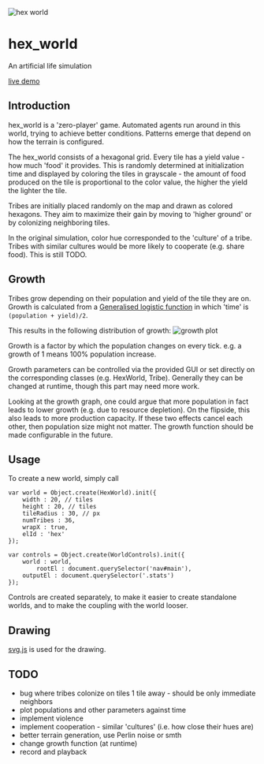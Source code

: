 ![hex world](http://monomon.me/hex_world/hex_world.png)

# hex_world

An artificial life simulation

[live demo](http://monomon.me/hex_world)

## Introduction

hex_world is a 'zero-player' game. Automated agents run around in this world, trying to achieve better conditions. Patterns emerge that depend on how the terrain is configured.

The hex_world consists of a hexagonal grid. Every tile has a yield value - how much 'food' it provides. This is randomly determined at initialization time and displayed by coloring the tiles in grayscale - the amount of food produced on the tile is proportional to the color value, the higher the yield the lighter the tile.

Tribes are initially placed randomly on the map and drawn as colored hexagons. They aim to maximize their gain by moving to 'higher ground' or by colonizing neighboring tiles.

In the original simulation, color hue corresponded to the 'culture' of a tribe. Tribes with similar cultures would be more likely to cooperate (e.g. share food). This is still TODO.


## Growth

Tribes grow depending on their population and yield of the tile they are on. Growth is calculated from a [Generalised logistic function](https://en.wikipedia.org/wiki/Generalised_logistic_function) in which 'time' is `(population + yield)/2`.

This results in the following distribution of growth:
![growth plot](http://monomon.me/hex_world/growthplot.png)

Growth is a factor by which the population changes on every tick. e.g. a growth of 1 means 100% population increase.

Growth parameters can be controlled via the provided GUI or set directly on the corresponding classes (e.g. HexWorld, Tribe).  Generally they can be changed at runtime, though this part may need more work.

Looking at the growth graph, one could argue that more population in fact leads to lower growth (e.g. due to resource depletion). On the flipside, this also leads to more production capacity.
If these two effects cancel each other, then population size might not matter. The growth function should be made configurable in the future.

## Usage

To create a new world, simply call


	var world = Object.create(HexWorld).init({
		width : 20, // tiles
		height : 20, // tiles
		tileRadius : 30, // px
		numTribes : 36,
		wrapX : true,
		elId : 'hex'
	});

	var controls = Object.create(WorldControls).init({
		world : world,
			rootEl : document.querySelector('nav#main'),
		outputEl : document.querySelector('.stats')
	});

Controls are created separately, to make it easier to create standalone worlds, and to make the coupling with the world looser.

## Drawing

[svg.js](https://github.com/wout/svg.js.git) is used for the drawing.

## TODO

* bug where tribes colonize on tiles 1 tile away - should be only immediate neighbors
* plot populations and other parameters against time
* implement violence
* implement cooperation - similar 'cultures' (i.e. how close their hues are)
* better terrain generation, use Perlin noise or smth
* change growth function (at runtime)
* record and playback
